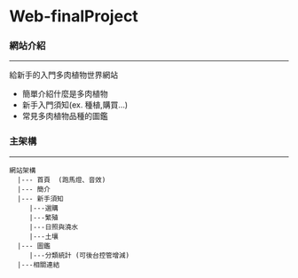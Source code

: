# Web-finalProject

### 網站介紹
---
給新手的入門多肉植物世界網站
- 簡單介紹什麼是多肉植物
- 新手入門須知(ex. 種植,購買…)
- 常見多肉植物品種的圖鑑



###  主架構 
---
````
網站架構 
  |--- 首頁  (跑馬燈、音效)
  |--- 簡介  
  |--- 新手須知 
     |---選購
     |---繁殖
     |---日照與澆水
     |---土壤
  |--- 圖鑑  
     |---分類統計 (可後台控管增減)
  |---相關連結
````

####
